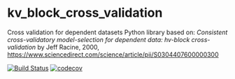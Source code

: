 # kv_block_cross_validation
Cross validation for dependent datasets Python library based on: *Consistent cross-validatory model-selection for dependent data: hv-block cross-validation* by Jeff Racine, 2000, https://www.sciencedirect.com/science/article/pii/S0304407600000300

[![Build Status](https://travis-ci.org/daanknoope/kv_block_cross_validation.svg?branch=master)](https://travis-ci.org/daanknoope/kv_block_cross_validation)
[![codecov](https://codecov.io/gh/daanknoope/kv_block_cross_validation/branch/master/graph/badge.svg)](https://codecov.io/gh/daanknoope/kv_block_cross_validation)